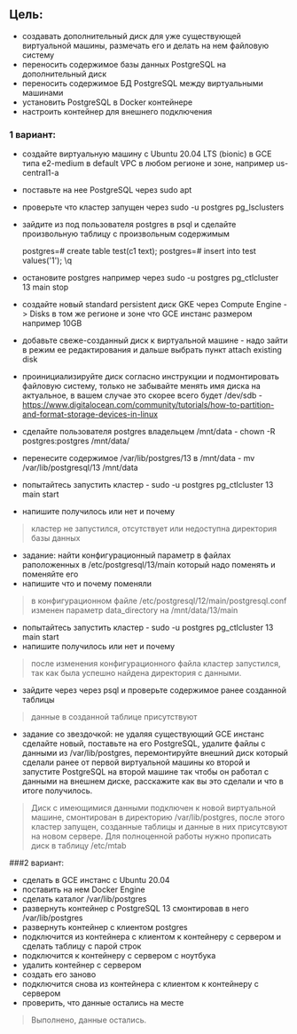 ## Цель:
- создавать дополнительный диск для уже существующей виртуальной машины, размечать его и делать на нем файловую систему
- переносить содержимое базы данных PostgreSQL на дополнительный диск
- переносить содержимое БД PostgreSQL между виртуальными машинами
- установить PostgreSQL в Docker контейнере
- настроить контейнер для внешнего подключения
### 1 вариант:
- создайте виртуальную машину c Ubuntu 20.04 LTS (bionic) в GCE типа e2-medium в default VPC в любом регионе и зоне, например us-central1-a
- поставьте на нее PostgreSQL через sudo apt
- проверьте что кластер запущен через sudo -u postgres pg_lsclusters
- зайдите из под пользователя postgres в psql и сделайте произвольную таблицу с произвольным содержимым

    postgres=# create table test(c1 text);
    postgres=# insert into test values('1');
    \q

- остановите postgres например через sudo -u postgres pg_ctlcluster 13 main stop
- создайте новый standard persistent диск GKE через Compute Engine -> Disks в том же регионе и зоне что GCE инстанс размером например 10GB
- добавьте свеже-созданный диск к виртуальной машине - надо зайти в режим ее редактирования и дальше выбрать пункт attach existing disk
- проинициализируйте диск согласно инструкции и подмонтировать файловую систему, только не забывайте менять имя диска на актуальное, в вашем случае это скорее всего будет /dev/sdb - https://www.digitalocean.com/community/tutorials/how-to-partition-and-format-storage-devices-in-linux
- сделайте пользователя postgres владельцем /mnt/data - chown -R postgres:postgres /mnt/data/
- перенесите содержимое /var/lib/postgres/13 в /mnt/data - mv /var/lib/postgresql/13 /mnt/data
- попытайтесь запустить кластер - sudo -u postgres pg_ctlcluster 13 main start
- напишите получилось или нет и почему
> кластер не запустился, отсутствует или недоступна директория базы данных
- задание: найти конфигурационный параметр в файлах раположенных в /etc/postgresql/13/main который надо поменять и поменяйте его
- напишите что и почему поменяли
> в конфигурационном файле /etc/postgresql/12/main/postgresql.conf изменен параметр data_directory на /mnt/data/13/main 
- попытайтесь запустить кластер - sudo -u postgres pg_ctlcluster 13 main start
- напишите получилось или нет и почему
> после изменения конфигурационного файла кластер запустился, так как была успешно найдена директория с данными.
- зайдите через через psql и проверьте содержимое ранее созданной таблицы
> данные в созданной таблице присутствуют
- задание со звездочкой: не удаляя существующий GCE инстанс сделайте новый, поставьте на его PostgreSQL, удалите файлы с данными из /var/lib/postgres, перемонтируйте внешний диск который сделали ранее от первой виртуальной машины ко второй и запустите PostgreSQL на второй машине так чтобы он работал с данными на внешнем диске, расскажите как вы это сделали и что в итоге получилось.
> Диск с имеющимися данными подключен к новой виртуальной машине, смонтирован в директорию /var/lib/postgres, после этого кластер запущен, созданные таблицы и данные в них присутсвуют на новом сервере. Для полноценной работы нужно прописать диск в таблицу /etc/mtab 

###2 вариант:
- сделать в GCE инстанс с Ubuntu 20.04
- поставить на нем Docker Engine
- сделать каталог /var/lib/postgres
- развернуть контейнер с PostgreSQL 13 смонтировав в него /var/lib/postgres
- развернуть контейнер с клиентом postgres
- подключится из контейнера с клиентом к контейнеру с сервером и сделать таблицу с парой строк
- подключится к контейнеру с сервером с ноутбука
- удалить контейнер с сервером
- создать его заново
- подключится снова из контейнера с клиентом к контейнеру с сервером
- проверить, что данные остались на месте
> Выполнено, данные остались.
